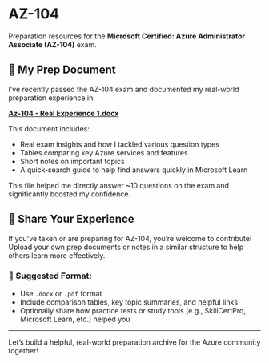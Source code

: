 # AZ-104  
Preparation resources for the **Microsoft Certified: Azure Administrator Associate (AZ-104)** exam.

## 📄 My Prep Document  
I’ve recently passed the AZ-104 exam and documented my real-world preparation experience in:

**[Az-104 - Real Experience 1.docx](https://github.com/fadiakkad/az104/blob/main/Az-104%20-%20Real%20Experience%201.docx)**

This document includes:
- Real exam insights and how I tackled various question types  
- Tables comparing key Azure services and features  
- Short notes on important topics  
- A quick-search guide to help find answers quickly in Microsoft Learn

This file helped me directly answer ~10 questions on the exam and significantly boosted my confidence.

## 🙌 Share Your Experience  
If you’ve taken or are preparing for AZ-104, you’re welcome to contribute!  
Upload your own prep documents or notes in a similar structure to help others learn more effectively.

### 📌 Suggested Format:
- Use `.docx` or `.pdf` format  
- Include comparison tables, key topic summaries, and helpful links  
- Optionally share how practice tests or study tools (e.g., SkillCertPro, Microsoft Learn, etc.) helped you

---

Let’s build a helpful, real-world preparation archive for the Azure community together!
